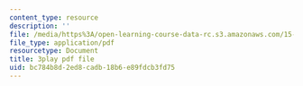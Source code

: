 ```yaml
---
content_type: resource
description: ''
file: /media/https%3A/open-learning-course-data-rc.s3.amazonaws.com/15-071-the-analytics-edge-spring-2017/bc784b8d2ed8cadb18b6e89fdcb3fd75_5CExAUWzHEQ.pdf
file_type: application/pdf
resourcetype: Document
title: 3play pdf file
uid: bc784b8d-2ed8-cadb-18b6-e89fdcb3fd75
---
```

